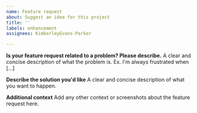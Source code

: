 ```yaml
---
name: Feature request
about: Suggest an idea for this project
title: ''
labels: enhancement
assignees: KimberleyEvans-Parker

---
```


**Is your feature request related to a problem? Please describe.**
A clear and concise description of what the problem is. Ex. I'm always frustrated when [...]

**Describe the solution you'd like**
A clear and concise description of what you want to happen.

**Additional context**
Add any other context or screenshots about the feature request here.
